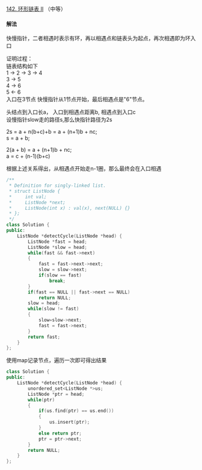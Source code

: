 [142. 环形链表 II](https://leetcode-cn.com/problems/linked-list-cycle-ii/) （中等）

#### 解法

快慢指针，二者相遇时表示有环，再以相遇点和链表头为起点，再次相遇即为环入口

证明过程：     
链表结构如下   
1 -> 2 -> 3 -> 4    
3 -> 5    
4 -> 6    
5 <- 6     
入口在3节点
快慢指针从1节点开始，最后相遇点是"6"节点。    

头结点到入口长a， 入口到相遇点距离b, 相遇点到入口c    
设慢指针slow走的路径s,那么快指针路径为2s    

2s = a + n(b+c)+b = a + (n+1)b + nc;    
s = a + b;    

2(a + b) = a + (n+1)b + nc;    
a = c + (n-1)(b+c)    

根据上述关系得出，从相遇点开始走n-1圈，那么最终会在入口相遇    


```C++
/**
 * Definition for singly-linked list.
 * struct ListNode {
 *     int val;
 *     ListNode *next;
 *     ListNode(int x) : val(x), next(NULL) {}
 * };
 */
class Solution {
public:
    ListNode *detectCycle(ListNode *head) {
        ListNode *fast = head;
        ListNode *slow = head;
        while(fast && fast->next)
        {
            fast = fast->next->next;
            slow = slow->next;
            if(slow == fast) 
                break;
        }
        if(fast == NULL || fast->next == NULL)
            return NULL;
        slow = head;
        while(slow != fast)
        {
            slow=slow->next;
            fast = fast->next;
        }
        return fast;
    }
};
```

使用map记录节点，遍历一次即可得出结果
```C++
class Solution {
public:
    ListNode *detectCycle(ListNode *head) {
        unordered_set<ListNode *>us;
        ListNode *ptr = head;
        while(ptr)
        {
            if(us.find(ptr) == us.end())
            {
                us.insert(ptr);
            }
            else return ptr;
            ptr = ptr->next;
        }
        return NULL;
    }
};
```